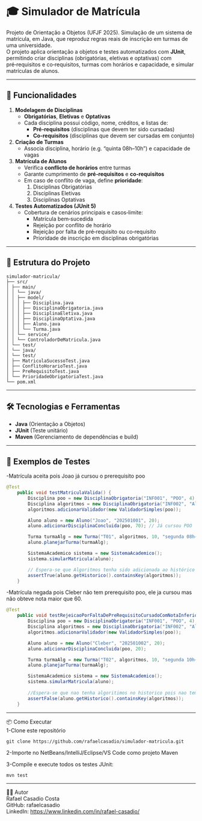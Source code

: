 # 🎓 Simulador de Matrícula 

Projeto de Orientação a Objetos (UFJF 2025).
Simulação de um sistema de matrícula, em Java, que reproduz regras reais de inscrição em turmas de uma universidade.  
O projeto aplica orientação a objetos e testes automatizados com **JUnit**, permitindo criar disciplinas (obrigatórias, eletivas e optativas) com pré‑requisitos e co‑requisitos, turmas com horários e capacidade, e simular matrículas de alunos.

---

## 🚀 Funcionalidades

1. **Modelagem de Disciplinas**  
   - **Obrigatórias**, **Eletivas** e **Optativas**  
   - Cada disciplina possui código, nome, créditos, e listas de:
     - **Pré‑requisitos** (disciplinas que devem ter sido cursadas)
     - **Co‑requisitos** (disciplinas que devem ser cursadas em conjunto)
2. **Criação de Turmas**  
   - Associa disciplina, horário (e.g. “quinta 08h–10h”) e capacidade de vagas
3. **Matrícula de Alunos**  
   - Verifica **conflicto de horários** entre turmas
   - Garante cumprimento de **pré‑requisitos** e **co‑requisitos**
   - Em caso de conflito de vaga, define **prioridade**:
     1. Disciplinas Obrigatórias  
     2. Disciplinas Eletivas  
     3. Disciplinas Optativas
4. **Testes Automatizados (JUnit 5)**  
   - Cobertura de cenários principais e casos‑limite:
     - Matrícula bem‑sucedida
     - Rejeição por conflito de horário
     - Rejeição por falta de pré‑requisito ou co‑requisito
     - Prioridade de inscrição em disciplinas obrigatórias

---

## 📂 Estrutura do Projeto

```
simulador-matricula/
├── src/
│ ├── main/
│ │ └── java/
│ │ ├── model/
│ │ │ ├── Disciplina.java
│ │ │ ├── DisciplinaObrigatoria.java
│ │ │ ├── DisciplinaEletiva.java
│ │ │ ├── DisciplinaOptativa.java
│ │ │ ├── Aluno.java
│ │ │ └── Turma.java
│ │ └── service/
│ │ └── ControladorDeMatricula.java
│ └── test/
│ └── java/
│ └── test/
│ ├── MatriculaSucessoTest.java
│ ├── ConflitoHorarioTest.java
│ ├── PreRequisitoTest.java
│ └── PrioridadeObrigatoriaTest.java
└── pom.xml
```

---

## 🛠️ Tecnologias e Ferramentas

- **Java** (Orientação a Objetos)  
- **JUnit** (Teste unitário)  
- **Maven** (Gerenciamento de dependências e build)
---

## 🧪 Exemplos de Testes

-Matrícula aceita pois Joao já cursou o prerequisito poo
```java
@Test
    public void testMatriculaValida() {
        Disciplina poo = new DisciplinaObrigatoria("INF001", "POO", 4);
        Disciplina algoritmos = new DisciplinaObrigatoria("INF002", "Algoritmos", 4);
        algoritmos.adicionarValidador(new ValidadorSimples(poo));

        Aluno aluno = new Aluno("Joao", "202501001", 20);
        aluno.adicionarDisciplinaConcluida(poo, 70); // Já cursou POO

        Turma turmaAlg = new Turma("T01", algoritmos, 10, "segunda 08h–10h");
        aluno.planejarTurma(turmaAlg);

        SistemaAcademico sistema = new SistemaAcademico();
        sistema.simularMatricula(aluno);

        // Espera-se que Algoritmos tenha sido adicionada ao histórico pois tem o prerequisito poo
        assertTrue(aluno.getHistorico().containsKey(algoritmos));
    }
```

-Matrícula negada pois Cleber não tem  prerequisito poo, ele ja cursou mas não obteve nota maior que 60.
```java
@Test
    public void testRejeicaoPorFaltaDePreRequisitoCursadoComNotaInferior() {
        Disciplina poo = new DisciplinaObrigatoria("INF001", "POO", 4);
        Disciplina algoritmos = new DisciplinaObrigatoria("INF002", "Algoritmos", 4);
        algoritmos.adicionarValidador(new ValidadorSimples(poo));

        Aluno aluno = new Aluno("Cleber", "202501002", 20);
        aluno.adicionarDisciplinaConcluida(poo, 20);

        Turma turmaAlg = new Turma("T02", algoritmos, 10, "segunda 10h–12h");
        aluno.planejarTurma(turmaAlg);

        SistemaAcademico sistema = new SistemaAcademico();
        sistema.simularMatricula(aluno);
        
        //Espera-se que nao tenha algoritimos no historico pois nao tem requisito poo, ja cursou mas nao tem nota > 60;
        assertFalse(aluno.getHistorico().containsKey(algoritmos));
    }
```

---

📦 Como Executar <br>
1-Clone este repositório
```
git clone https://github.com/rafaelcasadio/simulador-matricula.git

```
2-Importe no NetBeans/IntelliJ/Eclipse/VS Code como projeto Maven

3-Compile e execute todos os testes JUnit:
```
mvn test

```
---

🙋‍♂️ Autor<br>
Rafael Casadio Costa<br>
GitHub: rafaelcasadio<br>
LinkedIn: https://www.linkedin.com/in/rafael-casadio/



